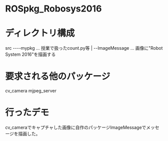 # ROSpkg_Robosys2016

# ディレクトリ構成

src   ----mypkg          ... 授業で扱ったcount.py等
       |
        --ImageMessage   ... 画像に"Robot System 2016"を描画する
        
# 要求される他のパッケージ
cv_camera
mjpeg_server

# 行ったデモ
cv_cameraでキャプチャした画像に自作のパッケージImageMessageでメッセージを描画した。
